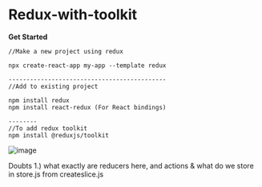 # Redux-with-toolkit

**Get Started**

```
//Make a new project using redux

npx create-react-app my-app --template redux

--------------------------------------------
//Add to existing project

npm install redux
npm install react-redux (For React bindings)

--------
//To add redux toolkit
npm install @reduxjs/toolkit
```

![image](https://user-images.githubusercontent.com/108695777/232757417-4c49528c-4ed2-40da-8de7-73deea90b5a5.png)

Doubts
1.) what exactly are reducers here, and actions & what do we store in store.js from createslice.js
